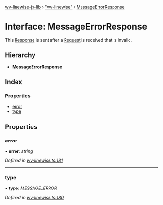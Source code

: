 [wv-linewise-js-lib](../README.md) › ["wv-linewise"](../modules/_wv_linewise_.md) › [MessageErrorResponse](_wv_linewise_.messageerrorresponse.md)

# Interface: MessageErrorResponse

This [Response](../modules/_wv_linewise_.md#response) is sent after a [Request](../modules/_wv_linewise_.md#request) is received that is
invalid.

## Hierarchy

* **MessageErrorResponse**

## Index

### Properties

* [error](_wv_linewise_.messageerrorresponse.md#error)
* [type](_wv_linewise_.messageerrorresponse.md#type)

## Properties

###  error

• **error**: *string*

*Defined in [wv-linewise.ts:181](https://github.com/forbesmyester/wv-linewise/blob/5431908/js-lib/src/wv-linewise.ts#L181)*

___

###  type

• **type**: *[MESSAGE_ERROR](../enums/_wv_linewise_.response_type.md#message_error)*

*Defined in [wv-linewise.ts:180](https://github.com/forbesmyester/wv-linewise/blob/5431908/js-lib/src/wv-linewise.ts#L180)*
